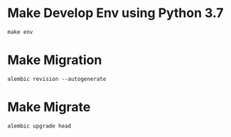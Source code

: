 # Make Develop Env using Python 3.7
```shell
make env
```
# Make Migration
```shell
alembic revision --autogenerate
```
# Make Migrate
```shell
alembic upgrade head
```
